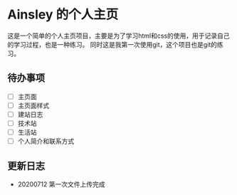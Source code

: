 # Ainsley 的个人主页

这是一个简单的个人主页项目，主要是为了学习html和css的使用，用于记录自己的学习过程，也是一种练习。
同时这是我第一次使用git，这个项目也是git的练习。

## 待办事项

- [ ] 主页面
- [ ] 主页面样式
- [ ] 建站日志
- [ ] 技术站
- [ ] 生活站
- [ ] 个人简介和联系方式

## 更新日志
* 20200712 第一次文件上传完成